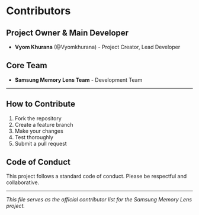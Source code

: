 # Contributors

## Project Owner & Main Developer
- **Vyom Khurana** (@Vyomkhurana) - Project Creator, Lead Developer

## Core Team
- **Samsung Memory Lens Team** - Development Team

---

## How to Contribute

1. Fork the repository
2. Create a feature branch
3. Make your changes
4. Test thoroughly
5. Submit a pull request

## Code of Conduct

This project follows a standard code of conduct. Please be respectful and collaborative.

---

*This file serves as the official contributor list for the Samsung Memory Lens project.*